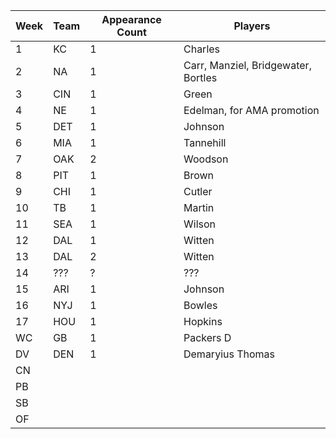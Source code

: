 | Week | Team | Appearance Count | Players
|------|------|------------------|--------
| 1    | KC   | 1                | Charles       
| 2    | NA   | 1                | Carr, Manziel, Bridgewater, Bortles       
| 3    | CIN  | 1                | Green       
| 4    | NE   | 1                | Edelman, for AMA promotion
| 5    | DET  | 1                | Johnson       
| 6    | MIA  | 1                | Tannehill
| 7    | OAK  | 2                | Woodson
| 8    | PIT  | 1                | Brown
| 9    | CHI  | 1                | Cutler
| 10   | TB	  | 1                | Martin
| 11   | SEA  | 1                | Wilson
| 12   | DAL  | 1                | Witten  
| 13   | DAL  | 2                | Witten
| 14   | ???  | ?                | ???
| 15   | ARI  | 1                | Johnson        
| 16   | NYJ  | 1                | Bowles       
| 17   | HOU  | 1                | Hopkins
| WC   | GB   | 1                | Packers D
| DV   | DEN  | 1                | Demaryius Thomas
| CN   |      |                  |        
| PB   |      |                  |        
| SB   |      |                  |        
| OF   |      |                  |        

